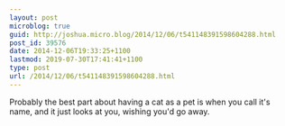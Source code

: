 ```yaml
---
layout: post
microblog: true
guid: http://joshua.micro.blog/2014/12/06/t541148391598604288.html
post_id: 39576
date: 2014-12-06T19:33:25+1100
lastmod: 2019-07-30T17:41:41+1100
type: post
url: /2014/12/06/t541148391598604288.html
---
```

Probably the best part about having a cat as a pet is when you call it's name, and it just looks at you, wishing you'd go away.
